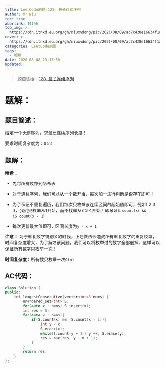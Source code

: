```yaml
---
title: LeetCode刷题-128. 最长连续序列
author: Mr.Niu
toc: true
abbrlink: 44196
top_img: >-
  https://cdn.itnxd.eu.org/gh/niuxvdong/pic/2020/08/09/ac7c428e16634f1aa7e9b851c0847fe9.png
cover: >-
  https://cdn.itnxd.eu.org/gh/niuxvdong/pic/2020/08/09/ac7c428e16634f1aa7e9b851c0847fe9.png
categories: LeetCode刷题
tags:
  - 哈希
date: 2020-08-08 23:15:50
updated:
---
```




> 题目链接：[128. 最长连续序列](https://leetcode-cn.com/problems/longest-consecutive-sequence/)



# 题解：



> 



## 题目简述：

给定一个无序序列，求最长连续序列长度！

要求时间复杂度为：`O(n)`

## 题解：



**哈希：**

- 先将所有数存到哈希表

- 对于连续序列，我们可以从一个数开始，每次加一进行判断是否存在即可！
- 为了保证不重复遍历，我们每次只枚举该连续区间的起始值即可，例如1 2 3 4，我们只枚举从1开始，而不枚举从2 3 4开始！即保证`S.count(x) && !S.count(x - 1`!
- 每次更新最大值即可，区间长度为`y - x + 1`



**注意：** 对于重复数字特别多的时候，上述做法会造成所有重复数字的重复枚举，时间复杂度增大，为了解决该问题，我们可以将枚举过的数字全部删掉，这样可以保证所有数字只枚举一次！



**时间复杂度**：所有数只枚举一次`O(n)`

## AC代码：



```c++
class Solution {
public:
    int longestConsecutive(vector<int>& nums) {
        unordered_set<int> S;
        for(auto x : nums) S.insert(x);
        int res = 0;
        for(auto x : nums){
            if(S.count(x) && !S.count(x - 1)){
                int y = x;
                S.erase(x);
                while(S.count(y + 1)) y ++, S.erase(y);
                res = max(res, y - x + 1);
            }
        }
        return res;
    }
};
```



